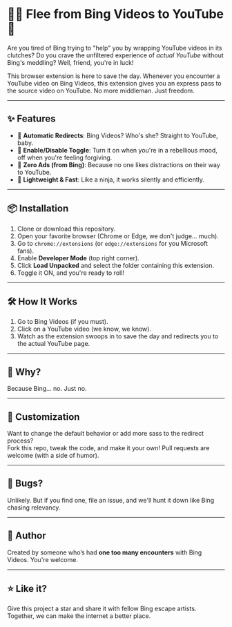 # 🏃💨 Flee from Bing Videos to YouTube 🚀  

Are you tired of Bing trying to "help" you by wrapping YouTube videos in its clutches? Do you crave the unfiltered experience of *actual YouTube* without Bing's meddling? Well, friend, you're in luck!  

This browser extension is here to save the day. Whenever you encounter a YouTube video on Bing Videos, this extension gives you an express pass to the source video on YouTube. No more middleman. Just freedom.  

---

## ✨ Features  

- 🚀 **Automatic Redirects**: Bing Videos? Who's she? Straight to YouTube, baby.  
- 🤔 **Enable/Disable Toggle**: Turn it on when you're in a rebellious mood, off when you're feeling forgiving.  
- 🦄 **Zero Ads (from Bing)**: Because no one likes distractions on their way to YouTube.  
- 🌈 **Lightweight & Fast**: Like a ninja, it works silently and efficiently.  

---

## 📦 Installation  

1. Clone or download this repository.  
2. Open your favorite browser (Chrome or Edge, we don't judge... much).  
3. Go to `chrome://extensions` (or `edge://extensions` for you Microsoft fans).  
4. Enable **Developer Mode** (top right corner).  
5. Click **Load Unpacked** and select the folder containing this extension.  
6. Toggle it ON, and you're ready to roll!  

---

## 🛠️ How It Works  

1. Go to Bing Videos (if you must).  
2. Click on a YouTube video (we know, we know).  
3. Watch as the extension swoops in to save the day and redirects you to the actual YouTube page.  

---

## 📖 Why?  

Because Bing... no. Just no.  

---

## 🔧 Customization  

Want to change the default behavior or add more sass to the redirect process?  
Fork this repo, tweak the code, and make it your own! Pull requests are welcome (with a side of humor).  

---

## 🐛 Bugs?  

Unlikely. But if you find one, file an issue, and we'll hunt it down like Bing chasing relevancy.  

---

## 🦸 Author  

Created by someone who’s had **one too many encounters** with Bing Videos. You're welcome.  

---

## ⭐ Like it?  

Give this project a star and share it with fellow Bing escape artists. Together, we can make the internet a better place.  
